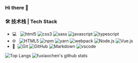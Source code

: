 ### Hi there 👋

<!--
**fuxiaochen/fuxiaochen** is a ✨ _special_ ✨ repository because its `README.md` (this file) appears on your GitHub profile.

Here are some ideas to get you started:

- 🔭 I’m currently working on ...
- 🌱 I’m currently learning ...
- 👯 I’m looking to collaborate on ...
- 🤔 I’m looking for help with ...
- 💬 Ask me about ...
- 📫 How to reach me: ...
- 😄 Pronouns: ...
- ⚡ Fun fact: ...
-->
### 🛠 技术栈 | Tech Stack

- 💻 &#160; ![html5](https://img.shields.io/badge/html5-E34F26.svg?&style=for-the-badge&logo=html5&logoColor=ffffff) ![css3](https://img.shields.io/badge/css3-1572B6.svg?&style=for-the-badge&logo=css3&logoColor=white) 
![sass](https://img.shields.io/badge/sass-CC6699?logo=sass&logoColor=ffffff&style=for-the-badge) 
![javascript](https://img.shields.io/badge/javascript-F7DF1E?logo=javascript&logoColor=222222&style=for-the-badge) 
![typescript](https://img.shields.io/badge/typescript-007ACC?logo=typescript&logoColor=ffffff&style=for-the-badge) 
- 🌐 &#160; ![HTML5](https://img.shields.io/badge/-HTML5-333333?style=flat&logo=HTML5)
![npm](https://img.shields.io/badge/npm-CB3837.svg?&style=for-the-badge&logo=npm&logoColor=ffffff) 
![yarn](https://img.shields.io/badge/yarn-2C8EBB.svg?&style=for-the-badge&logo=yarn&logoColor=ffffff) 
![webpack](https://img.shields.io/badge/webpack-8DD6F9.svg?&style=for-the-badge&logo=webpack&logoColor=ffffff) 
![Node.js](https://img.shields.io/badge/-Node.js-333333?style=flat&logo=node.js)
![Vue.js](https://img.shields.io/badge/-VueJS-333333?style=flat&logo=Vue.js)
- 🔧 &#160;![Git](https://img.shields.io/badge/-Git-333333?style=flat&logo=git)
![GitHub](https://img.shields.io/badge/-GitHub-333333?style=flat&logo=github)
![Markdown](https://img.shields.io/badge/-Markdown-333333?style=flat&logo=markdown)
![vscode](https://img.shields.io/badge/vscode-007ACC.svg?&style=for-the-badge&logo=visual-studio-code&logoColor=ffffff) 

![Top Langs](https://github-readme-stats.vercel.app/api/top-langs/?username=fuxiaochen)
![fuxiaochen's github stats](https://github-readme-stats.vercel.app/api?username=fuxiaochen&show_icons=true&count_private=true&line_height=40)
